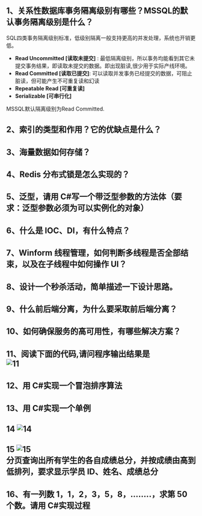 ## 1、关系性数据库事务隔离级别有哪些？MSSQL的默认事务隔离级别是什么？
SQL四类事务隔离级别标准，低级别隔离一般支持更高的并发处理，系统也开销更低。
- **Read Uncommitted [读取未提交]** : 最低隔离级别，所以事务均能看到其它未提交事务结果，即读取未提交的数据。即出现脏读,很少用于实际产线环境。
- **Read Committed [读取已提交]**: 可以读取并发事务已经提交的数据，可阻止脏读，但可能产生不可重复读和幻读
- **Repeatable Read [可重复读]**
- **Serializable [可串行化]**  

MSSQL默认隔离级别为Read Committed.
## 2、索引的类型和作用？它的优缺点是什么？
## 3、海量数据如何存储？
## 4、Redis 分布式锁是怎么实现的？
## 5、泛型，请用 C#写一个带泛型参数的方法体（要求：泛型参数必须为可以实例化的对象）
## 6、什么是 IOC、DI，有什么特点？
## 7、Winform 线程管理，如何判断多线程是否全部结束，以及在子线程中如何操作 UI？
## 8、设计一个秒杀活动，简单描述一下设计思路。
## 9、什么前后端分离，为什么要采取前后端分离？
## 10、如何确保服务的高可用性，有哪些解决方案？
## 11、阅读下面的代码,请问程序输出结果是 </br> ![11](http://innomind-zj.smartbx.top/dbb11.png)

## 12、用 C#实现一个冒泡排序算法
## 13、用 C#实现一个单例
## 14 ![14](http://innomind-zj.smartbx.top/dbb14.png)
## 15 ![15](http://innomind-zj.smartbx.top/dbb15.png) </br>分页查询出所有学生的各自成绩总分，并按成绩由高到低排列，要求显示学员 ID、姓名、成绩总分
## 16、有一列数 1，1，2，3，5，8，........，求第 50 个数。请用 C#实现过程

